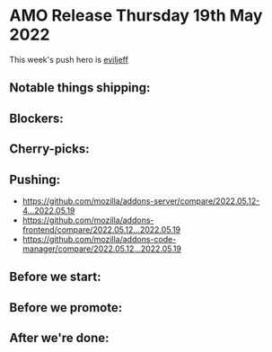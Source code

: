 # AMO Release Thursday 19th May 2022

This week's push hero is [eviljeff](https://github.com/eviljeff)

## Notable things shipping:

## Blockers:

## Cherry-picks:

## Pushing:

- https://github.com/mozilla/addons-server/compare/2022.05.12-4...2022.05.19
- https://github.com/mozilla/addons-frontend/compare/2022.05.12...2022.05.19
- https://github.com/mozilla/addons-code-manager/compare/2022.05.12...2022.05.19

## Before we start:

## Before we promote:

## After we're done:
